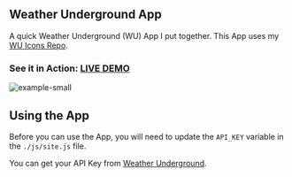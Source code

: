 Weather Underground App
---

A quick Weather Underground (WU) App I put together.  This App uses my [WU Icons Repo](https://github.com/manifestinteractive/weather-underground-icons).
 
### See it in Action: [LIVE DEMO](https://peter.build/wu/)

![example-small](https://cloud.githubusercontent.com/assets/508411/20203888/04d9e57c-a799-11e6-9879-b93dbc834bb5.gif)

Using the App
---

Before you can use the App, you will need to update the `API_KEY` variable in the `./js/site.js` file.

You can get your API Key from [Weather Underground](https://www.wunderground.com/weather/api/).